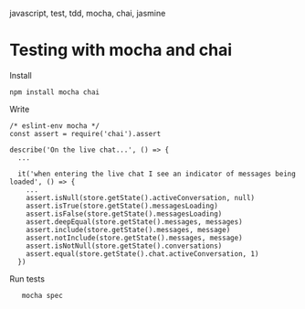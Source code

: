 javascript, test, tdd, mocha, chai, jasmine

# Testing with mocha and chai

Install

    npm install mocha chai

Write

    /* eslint-env mocha */
    const assert = require('chai').assert

    describe('On the live chat...', () => {
      ...

      it('when entering the live chat I see an indicator of messages being loaded', () => {
        ...
        assert.isNull(store.getState().activeConversation, null)
        assert.isTrue(store.getState().messagesLoading)
        assert.isFalse(store.getState().messagesLoading)
        assert.deepEqual(store.getState().messages, messages)
        assert.include(store.getState().messages, message)
        assert.notInclude(store.getState().messages, message)
        assert.isNotNull(store.getState().conversations)
        assert.equal(store.getState().chat.activeConversation, 1)
      })

Run tests

       mocha spec
